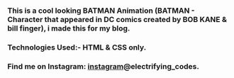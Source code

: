 ### This is a cool looking BATMAN Animation (BATMAN - Character that appeared in DC comics created by BOB KANE & bill finger), i made this for my blog.

### Technologies Used:- HTML & CSS only.

### Find me on Instagram: [instagram]@electrifying_codes.

[instagram]: https://www.instagram.com/electrifying_codes/